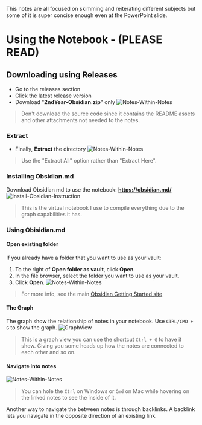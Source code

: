 This notes are all focused on skimming and reiterating different subjects but some of it is super concise enough even at the PowerPoint slide.

# Using the Notebook - (PLEASE READ)
## Downloading using Releases
- Go to the releases section
- Click the latest release version
- Download "**2ndYear-Obsidian.zip**" only
![Notes-Within-Notes](README-resources/Release.gif)
> Don't download the source code since it contains the README assets and other attachments not needed to the notes.

### Extract
- Finally, **Extract** the directory
![Notes-Within-Notes](README-resources/Extract.gif)
>Use the "Extract All" option rather than "Extract Here".

### Installing Obsidian.md
Download Obsidian md to use the notebook: **https://obsidian.md/**
![Install-Obsidian-Instruction](README-resources/InstallObsidian.gif)
> This is the virtual notebook I use to compile everything due to the graph capabilities it has.

### Using Obisidian.md
#### Open existing folder
If you already have a folder that you want to use as your vault:
1. To the right of **Open folder as vault**, click **Open**.
2. In the file browser, select the folder you want to use as your vault.
3. Click **Open**.
![Notes-Within-Notes](README-resources/OpenObsidian.gif)
> For more info, see the main [Obsidian Getting Started site](https://help.obsidian.md/Getting+started)

#### The Graph
The graph show the relationship of notes in your notebook. Use `CTRL/CMD + G` to show the graph.
![GraphView](README-resources/Graph.gif)

>This is a graph view you can use the shortcut `Ctrl + G` to have it show. Giving you some heads up how the notes are connected to each other and so on.

#### Navigate into notes
![Notes-Within-Notes](README-resources/ViewObsidian.gif)

> You can hole the `Ctrl` on Windows or `Cmd` on Mac while hovering on the linked notes to see the inside of it.

Another way to navigate the between notes is through backlinks. A backlink lets you navigate in the opposite direction of an existing link.


